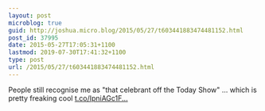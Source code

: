 ```yaml
---
layout: post
microblog: true
guid: http://joshua.micro.blog/2015/05/27/t603441883474481152.html
post_id: 37995
date: 2015-05-27T17:05:31+1100
lastmod: 2019-07-30T17:41:32+1100
type: post
url: /2015/05/27/t603441883474481152.html
---
```

People still recognise me as "that celebrant off the Today Show" ... which is pretty freaking cool [t.co/IpniAGc1F...](http://t.co/IpniAGc1FG)
